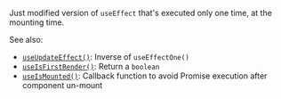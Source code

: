 Just modified version of `useEffect` that's executed only one time, at the mounting time.

See also:

- [`useUpdateEffect()`](/react-hook/use-update-effect): Inverse of `useEffectOne()`
- [`useIsFirstRender()`](/react-hook/use-is-first-render): Return a `boolean`
- [`useIsMounted()`](/react-hook/use-is-mounted): Callback function to avoid Promise execution after component un-mount
